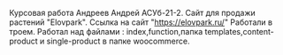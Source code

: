 Курсовая работа Андреев Андрей АСУб-21-2. 
Сайт для продажи растений "Elovpark". Ссылка на сайт "https://elovpark.ru/"
Работали в троем. Работал над файлами : index,function,папка templates,content-product и single-product в папке woocommerce.
